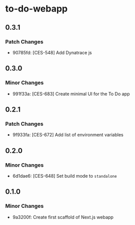 # to-do-webapp

## 0.3.1

### Patch Changes

- 90785fd: [CES-548] Add Dynatrace js

## 0.3.0

### Minor Changes

- 991f33a: [CES-683] Create minimal UI for the To Do app

## 0.2.1

### Patch Changes

- 9f933fa: [CES-672] Add list of environment variables

## 0.2.0

### Minor Changes

- 6d1dae6: [CES-648] Set build mode to `standalone`

## 0.1.0

### Minor Changes

- 9a3200f: Create first scaffold of Next.js webapp
